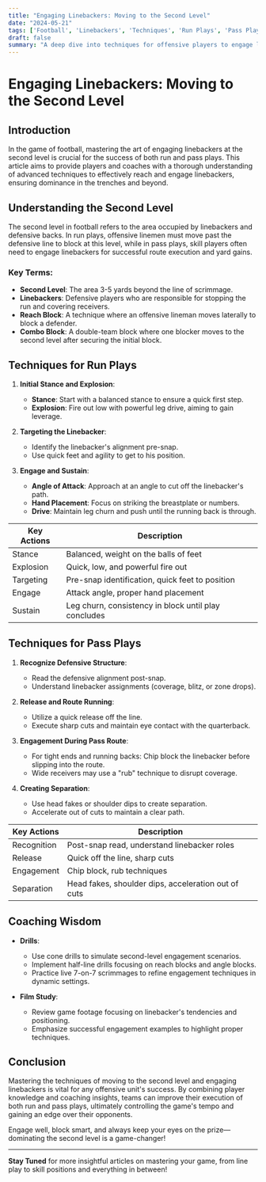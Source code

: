 ```yaml
---
title: "Engaging Linebackers: Moving to the Second Level"
date: "2024-05-21"
tags: ['Football', 'Linebackers', 'Techniques', 'Run Plays', 'Pass Plays', 'Second Level', 'Coaching', 'Player Tips', 'Offensive Line']
draft: false
summary: "A deep dive into techniques for offensive players to engage linebackers effectively on both run and pass plays by moving to the second level."
---
```


# Engaging Linebackers: Moving to the Second Level

## Introduction

In the game of football, mastering the art of engaging linebackers at the second level is crucial for the success of both run and pass plays. This article aims to provide players and coaches with a thorough understanding of advanced techniques to effectively reach and engage linebackers, ensuring dominance in the trenches and beyond.

## Understanding the Second Level

The second level in football refers to the area occupied by linebackers and defensive backs. In run plays, offensive linemen must move past the defensive line to block at this level, while in pass plays, skill players often need to engage linebackers for successful route execution and yard gains.

### Key Terms:
- **Second Level**: The area 3-5 yards beyond the line of scrimmage.
- **Linebackers**: Defensive players who are responsible for stopping the run and covering receivers.
- **Reach Block**: A technique where an offensive lineman moves laterally to block a defender.
- **Combo Block**: A double-team block where one blocker moves to the second level after securing the initial block.

## Techniques for Run Plays

1. **Initial Stance and Explosion**:
   - **Stance**: Start with a balanced stance to ensure a quick first step.
   - **Explosion**: Fire out low with powerful leg drive, aiming to gain leverage.

2. **Targeting the Linebacker**:
   - Identify the linebacker's alignment pre-snap.
   - Use quick feet and agility to get to his position.

3. **Engage and Sustain**:
   - **Angle of Attack**: Approach at an angle to cut off the linebacker's path.
   - **Hand Placement**: Focus on striking the breastplate or numbers.
   - **Drive**: Maintain leg churn and push until the running back is through.

| Key Actions       | Description                                                   |
|-------------------|---------------------------------------------------------------|
| Stance            | Balanced, weight on the balls of feet                         |
| Explosion         | Quick, low, and powerful fire out                             |
| Targeting         | Pre-snap identification, quick feet to position               |
| Engage            | Attack angle, proper hand placement                           |
| Sustain           | Leg churn, consistency in block until play concludes          |

## Techniques for Pass Plays

1. **Recognize Defensive Structure**:
   - Read the defensive alignment post-snap.
   - Understand linebacker assignments (coverage, blitz, or zone drops).

2. **Release and Route Running**:
   - Utilize a quick release off the line.
   - Execute sharp cuts and maintain eye contact with the quarterback.

3. **Engagement During Pass Route**:
   - For tight ends and running backs: Chip block the linebacker before slipping into the route.
   - Wide receivers may use a "rub" technique to disrupt coverage.

4. **Creating Separation**:
   - Use head fakes or shoulder dips to create separation.
   - Accelerate out of cuts to maintain a clear path.

| Key Actions       | Description                                                   |
|-------------------|---------------------------------------------------------------|
| Recognition       | Post-snap read, understand linebacker roles                   |
| Release           | Quick off the line, sharp cuts                              |
| Engagement        | Chip block, rub techniques                                   |
| Separation        | Head fakes, shoulder dips, acceleration out of cuts           |

## Coaching Wisdom

- **Drills**:
  - Use cone drills to simulate second-level engagement scenarios.
  - Implement half-line drills focusing on reach blocks and angle blocks.
  - Practice live 7-on-7 scrimmages to refine engagement techniques in dynamic settings.

- **Film Study**:
  - Review game footage focusing on linebacker's tendencies and positioning.
  - Emphasize successful engagement examples to highlight proper techniques.

## Conclusion

Mastering the techniques of moving to the second level and engaging linebackers is vital for any offensive unit's success. By combining player knowledge and coaching insights, teams can improve their execution of both run and pass plays, ultimately controlling the game's tempo and gaining an edge over their opponents.

Engage well, block smart, and always keep your eyes on the prize—dominating the second level is a game-changer!

---

**Stay Tuned** for more insightful articles on mastering your game, from line play to skill positions and everything in between!
```
